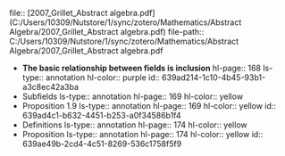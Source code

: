 file:: [2007_Grillet_Abstract algebra.pdf](C:/Users/10309/Nutstore/1/sync/zotero/Mathematics/Abstract Algebra/2007_Grillet_Abstract algebra.pdf)
file-path:: C:/Users/10309/Nutstore/1/sync/zotero/Mathematics/Abstract Algebra/2007_Grillet_Abstract algebra.pdf

- **The basic relationship between fields is inclusion**
  hl-page:: 168
  ls-type:: annotation
  hl-color:: purple
  id:: 639ad214-1c10-4b45-93b1-a3c8ec42a3ba
- Subfields
  ls-type:: annotation
  hl-page:: 169
  hl-color:: yellow
- Proposition 1.9
  ls-type:: annotation
  hl-page:: 169
  hl-color:: yellow
  id:: 639ad4c1-b632-4451-b253-a0f34586b1f4
- Definitions
  ls-type:: annotation
  hl-page:: 174
  hl-color:: yellow
- Proposition
  ls-type:: annotation
  hl-page:: 174
  hl-color:: yellow
  id:: 639ae49b-2cd4-4c51-8269-536c1758f5f9